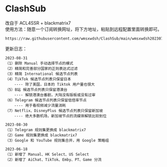 # ClashSub

改自于 ACL4SSR + blackmatrix7
<br/>
使用方法：随意一个订阅转换网址，将下方地址，粘贴到远程配置里面转换即可。
<br/>
```bash
https://raw.githubusercontent.com/wmsxwdsh/ClashSub/main/wmsxwdsh20230715.ini

```

更新日志：
```text
2023-08-31
（1）删除 Manual 手动选择节点的模式
（2）精简和完善部分国家的正则表达式过滤
（3）精简 International 候选节点列表
（4）TikTok 候选节点列表只保留日本
    ---- 除了美国，日本的 Tiktok 用户量也很大
（5）B站 候选节点列表只保留港澳台
    ---- 解锁港澳台番剧，大陆没有版板或没有过审
（6）Telegram 候选节点列表只保留低倍率节点
    ---- 用于看视频减少流量消耗
（7）Netflix、DisneyPlus 候选节点列表只保留新加坡
    ---- 绝大多数机场，新加坡节点的流媒体解锁比较到位

2023-08-30
（1）Telegram 规则集更换成 blackmatrix7
（2）Game 规则集更换成 blackmatrix7
（3）Google 和 YouTube 规则集合并，用 Google 策略组

2023-06-18
（1）新增了 Manual、HK Select、US Select
（2）新增了 AiChat、TikTok、Emby、PT、Game 分流
```

